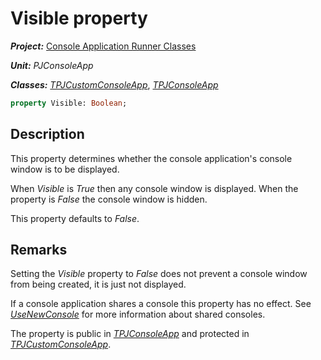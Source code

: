 # Visible property

***Project:*** [Console Application Runner Classes](../API.md)

***Unit:*** _PJConsoleApp_

***Classes:*** [_TPJCustomConsoleApp_](./TPJCustomConsoleApp.md), [_TPJConsoleApp_](./TPJConsoleApp.md)

```pascal
property Visible: Boolean;
```

## Description

This property determines whether the console application's console window is to be displayed.

When _Visible_ is _True_ then any console window is displayed. When the property is _False_ the console window is hidden.

This property defaults to _False_.

## Remarks

Setting the _Visible_ property to _False_ does not prevent a console window from being created, it is just not displayed.

If a console application shares a console this property has no effect. See [_UseNewConsole_](./TPJCustomConsoleApp-UseNewConsole.md) for more information about shared consoles.

The property is public in [_TPJConsoleApp_](./TPJConsoleApp.md) and protected in [_TPJCustomConsoleApp_](./TPJCustomConsoleApp.md).

